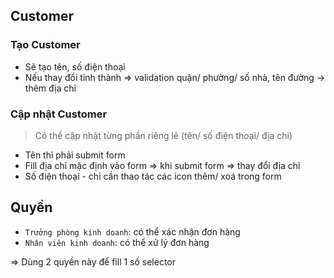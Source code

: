 ## Customer

### Tạo Customer

- Sẽ tạo tên, số điện thoại
- Nếu thay đổi tỉnh thành => validation quận/ phường/ số nhà, tên đường -> thêm địa chỉ

### Cập nhật Customer

> Có thể cập nhật từng phần riêng lẻ (tên/ số điện thoại/ địa chỉ)

- Tên thì phải submit form
- Fill địa chỉ mặc định vào form => khi submit form => thay đổi địa chỉ
- Số điện thoại - chỉ cần thao tác các icon thêm/ xoá trong form

## Quyền

- `Trưởng phòng kinh doanh`: có thể xác nhận đơn hàng
- `Nhân viên kinh doanh`: có thể xử lý đơn hàng

=> Dùng 2 quyền này để fill 1 số selector
